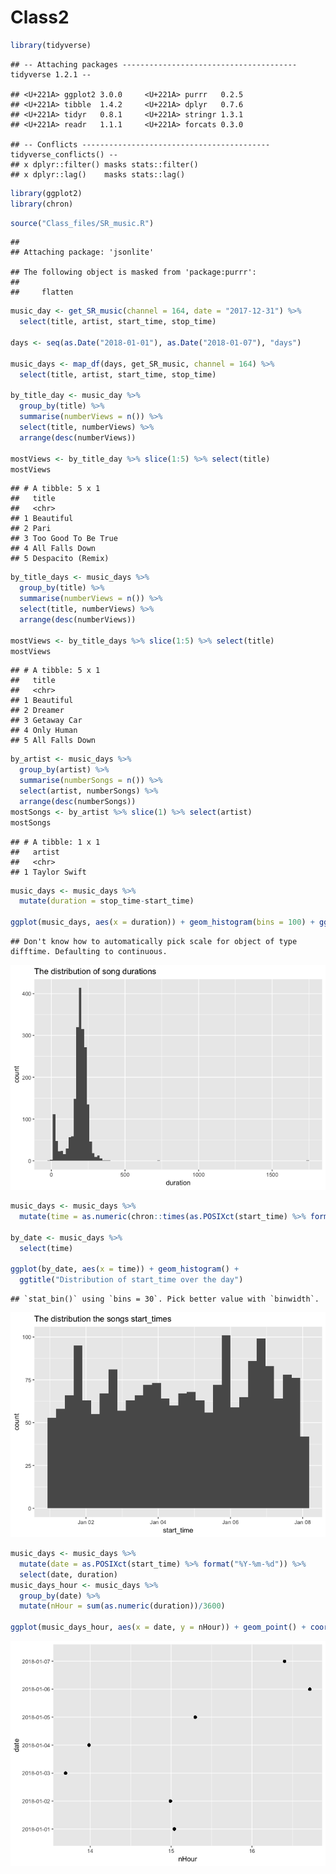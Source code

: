 Class2
================

``` r
library(tidyverse)
```

    ## -- Attaching packages --------------------------------------- tidyverse 1.2.1 --

    ## <U+221A> ggplot2 3.0.0     <U+221A> purrr   0.2.5
    ## <U+221A> tibble  1.4.2     <U+221A> dplyr   0.7.6
    ## <U+221A> tidyr   0.8.1     <U+221A> stringr 1.3.1
    ## <U+221A> readr   1.1.1     <U+221A> forcats 0.3.0

    ## -- Conflicts ------------------------------------------ tidyverse_conflicts() --
    ## x dplyr::filter() masks stats::filter()
    ## x dplyr::lag()    masks stats::lag()

``` r
library(ggplot2)
library(chron)
```

``` r
source("Class_files/SR_music.R")
```

    ## 
    ## Attaching package: 'jsonlite'

    ## The following object is masked from 'package:purrr':
    ## 
    ##     flatten

``` r
music_day <- get_SR_music(channel = 164, date = "2017-12-31") %>%
  select(title, artist, start_time, stop_time)

days <- seq(as.Date("2018-01-01"), as.Date("2018-01-07"), "days")

music_days <- map_df(days, get_SR_music, channel = 164) %>%
  select(title, artist, start_time, stop_time)

by_title_day <- music_day %>%
  group_by(title) %>%
  summarise(numberViews = n()) %>%
  select(title, numberViews) %>%
  arrange(desc(numberViews))

mostViews <- by_title_day %>% slice(1:5) %>% select(title)
mostViews
```

    ## # A tibble: 5 x 1
    ##   title              
    ##   <chr>              
    ## 1 Beautiful          
    ## 2 Pari               
    ## 3 Too Good To Be True
    ## 4 All Falls Down     
    ## 5 Despacito (Remix)

``` r
by_title_days <- music_days %>%
  group_by(title) %>%
  summarise(numberViews = n()) %>%
  select(title, numberViews) %>%
  arrange(desc(numberViews))

mostViews <- by_title_days %>% slice(1:5) %>% select(title)
mostViews
```

    ## # A tibble: 5 x 1
    ##   title         
    ##   <chr>         
    ## 1 Beautiful     
    ## 2 Dreamer       
    ## 3 Getaway Car   
    ## 4 Only Human    
    ## 5 All Falls Down

``` r
by_artist <- music_days %>%
  group_by(artist) %>%
  summarise(numberSongs = n()) %>%
  select(artist, numberSongs) %>%
  arrange(desc(numberSongs))
mostSongs <- by_artist %>% slice(1) %>% select(artist)
mostSongs
```

    ## # A tibble: 1 x 1
    ##   artist      
    ##   <chr>       
    ## 1 Taylor Swift

``` r
music_days <- music_days %>%
  mutate(duration = stop_time-start_time)

ggplot(music_days, aes(x = duration)) + geom_histogram(bins = 100) + ggtitle("The distribution of song durations")
```

    ## Don't know how to automatically pick scale for object of type difftime. Defaulting to continuous.

![](Class2_files/figure-markdown_github/unnamed-chunk-2-1.png)

``` r
music_days <- music_days %>%
  mutate(time = as.numeric(chron::times(as.POSIXct(start_time) %>% format("%H:%M:%S"))))

by_date <- music_days %>%
  select(time)

ggplot(by_date, aes(x = time)) + geom_histogram() + 
  ggtitle("Distribution of start_time over the day")
```

    ## `stat_bin()` using `bins = 30`. Pick better value with `binwidth`.

![](Class2_files/figure-markdown_github/unnamed-chunk-2-2.png)

``` r
music_days <- music_days %>%
  mutate(date = as.POSIXct(start_time) %>% format("%Y-%m-%d")) %>%
  select(date, duration)
music_days_hour <- music_days %>%
  group_by(date) %>%
  mutate(nHour = sum(as.numeric(duration))/3600)

ggplot(music_days_hour, aes(x = date, y = nHour)) + geom_point() + coord_flip()
```

![](Class2_files/figure-markdown_github/unnamed-chunk-2-3.png)
